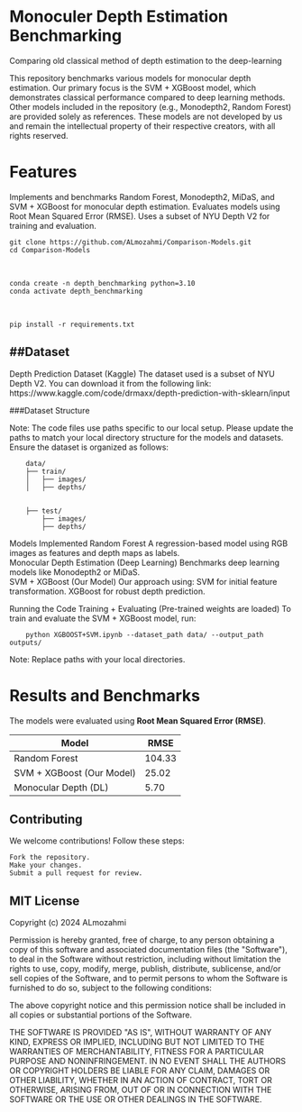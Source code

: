 # Monoculer Depth Estimation Benchmarking
Comparing old classical method of depth estimation to the deep-learning


This repository benchmarks various models for monocular depth estimation. Our primary focus is the SVM + XGBoost model, which demonstrates classical performance compared to deep learning methods. Other models included in the repository (e.g., Monodepth2, Random Forest) are provided solely as references. These models are not developed by us and remain the intellectual property of their respective creators, with all rights reserved.


<h1>Features</h1>

Implements and benchmarks Random Forest, Monodepth2, MiDaS, and SVM + XGBoost for monocular depth estimation.
Evaluates models using Root Mean Squared Error (RMSE).
Uses a subset of NYU Depth V2 for training and evaluation.

    git clone https://github.com/ALmozahmi/Comparison-Models.git
    cd Comparison-Models
<br>

    conda create -n depth_benchmarking python=3.10
    conda activate depth_benchmarking  
<br>

    pip install -r requirements.txt


<h2>##Dataset</h2>
Depth Prediction Dataset (Kaggle)
The dataset used is a subset of NYU Depth V2. You can download it from the following link: <br>
https://www.kaggle.com/code/drmaxx/depth-prediction-with-sklearn/input  


###Dataset Structure  

Note: The code files use paths specific to our local setup. Please update the paths to match your local directory structure for the models and datasets.
Ensure the dataset is organized as follows:

        data/
        ├── train/
        │   ├── images/
        │   ├── depths/

        
        ├── test/
            ├── images/
            ├── depths/




Models Implemented
Random Forest
    A regression-based model using RGB images as features and depth maps as labels.  
Monocular Depth Estimation (Deep Learning)
    Benchmarks deep learning models like Monodepth2 or MiDaS.  
SVM + XGBoost (Our Model)
   Our approach using:
   SVM for initial feature transformation.
   XGBoost for robust depth prediction.    



   Running the Code
Training + Evaluating (Pre-trained weights are loaded)
To train and evaluate the SVM + XGBoost model, run:  

        python XGBOOST+SVM.ipynb --dataset_path data/ --output_path outputs/  


Note: Replace paths with your local directories.  

# Results and Benchmarks

The models were evaluated using **Root Mean Squared Error (RMSE)**.

| Model                        | RMSE   |
|------------------------------|--------|
| Random Forest                | 104.33 |
| SVM + XGBoost (Our Model)    | 25.02  |
| Monocular Depth (DL)         | 5.70   |





<h2>Contributing</h2>

We welcome contributions! Follow these steps:

    Fork the repository.
    Make your changes.
    Submit a pull request for review.



<h2>MIT License</h2>

Copyright (c) 2024 ALmozahmi

Permission is hereby granted, free of charge, to any person obtaining a copy
of this software and associated documentation files (the "Software"), to deal
in the Software without restriction, including without limitation the rights
to use, copy, modify, merge, publish, distribute, sublicense, and/or sell
copies of the Software, and to permit persons to whom the Software is
furnished to do so, subject to the following conditions:

The above copyright notice and this permission notice shall be included in all
copies or substantial portions of the Software.

THE SOFTWARE IS PROVIDED "AS IS", WITHOUT WARRANTY OF ANY KIND, EXPRESS OR
IMPLIED, INCLUDING BUT NOT LIMITED TO THE WARRANTIES OF MERCHANTABILITY,
FITNESS FOR A PARTICULAR PURPOSE AND NONINFRINGEMENT. IN NO EVENT SHALL THE
AUTHORS OR COPYRIGHT HOLDERS BE LIABLE FOR ANY CLAIM, DAMAGES OR OTHER
LIABILITY, WHETHER IN AN ACTION OF CONTRACT, TORT OR OTHERWISE, ARISING FROM,
OUT OF OR IN CONNECTION WITH THE SOFTWARE OR THE USE OR OTHER DEALINGS IN THE
SOFTWARE.
